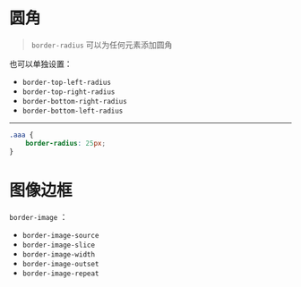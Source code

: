 # 圆角
> `border-radius` 可以为任何元素添加圆角

也可以单独设置：
- `border-top-left-radius`
- `border-top-right-radius`
- `border-bottom-right-radius`
- `border-bottom-left-radius`

---

```css
.aaa {
	border-radius: 25px;
}
```

# 图像边框
`border-image` ：
- `border-image-source`
- `border-image-slice`
- `border-image-width`
- `border-image-outset`
- `border-image-repeat`














































